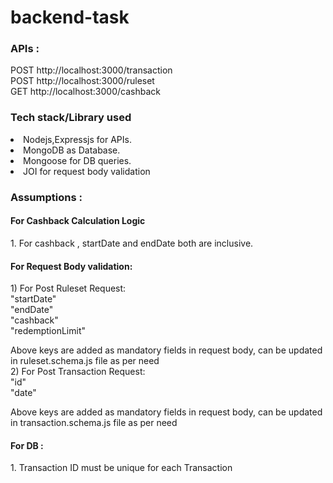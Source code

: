 # backend-task

<h3> APIs :</h3>
POST http://localhost:3000/transaction
<br>
POST http://localhost:3000/ruleset
<br>
GET http://localhost:3000/cashback

<br>
<h3> Tech stack/Library used </h3>
<li> Nodejs,Expressjs for APIs. </li> 
<li> MongoDB as Database. </li>
<li> Mongoose for DB queries. </li>
<li> JOI for request body validation </li>

<h3>Assumptions :</h3>
<h4>For Cashback Calculation Logic </h4>
1. For cashback , startDate and endDate both are inclusive.

<h4>For Request Body validation:</h4>
1) For Post Ruleset Request:
<br>
    "startDate"  <br>
    "endDate" <br>
    "cashback" <br>
    "redemptionLimit"
 <br>
 
Above keys are added as mandatory fields in request body, can be updated in ruleset.schema.js file as per need
<br>
2) For Post Transaction Request:
  <br>
    "id" <br>
    "date" <br>
    
Above keys are added as mandatory fields in request body, can be updated in transaction.schema.js file as per need


<h4>For DB : </h4>
1. Transaction ID must be unique for each Transaction
